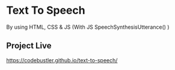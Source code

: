 # Text To Speech
By using HTML, CSS & JS (With JS SpeechSynthesisUtterance() )

## Project Live 
https://codebustler.github.io/text-to-speech/
